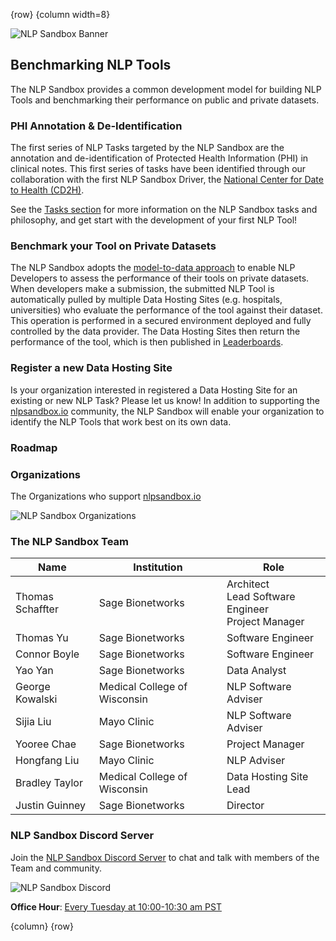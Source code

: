 <!-- markdownlint-disable-next-line first-line-h1 -->
{row}
{column width=8}

![NLP Sandbox Banner]

## Benchmarking NLP Tools

The NLP Sandbox provides a common development model for building NLP Tools and benchmarking their performance on public and private datasets.

### PHI Annotation & De-Identification

The first series of NLP Tasks targeted by the NLP Sandbox are the annotation and de-identification of Protected Health Information (PHI) in clinical notes. This first series of tasks have been identified through our collaboration with the first NLP Sandbox Driver, the [National Center for Date to Health (CD2H)].

See the [Tasks section] for more information on the NLP Sandbox tasks and philosophy, and get start with the development of your first NLP Tool!

### Benchmark your Tool on Private Datasets

The NLP Sandbox adopts the [model-to-data approach] to enable NLP Developers to assess the performance of their tools on private datasets. When developers make a submission, the submitted NLP Tool is automatically pulled by multiple Data Hosting Sites (e.g. hospitals, universities) who evaluate the performance of the tool against their dataset. This operation is performed in a secured environment deployed and fully controlled by the data provider. The Data Hosting Sites then return the performance of the tool, which is then published in [Leaderboards].

### Register a new Data Hosting Site

Is your organization interested in registered a Data Hosting Site for an existing or new NLP Task? Please let us know! In addition to supporting the [nlpsandbox.io] community, the NLP Sandbox will enable your organization to identify the NLP Tools that work best on its own data.

### Roadmap

### Organizations

The Organizations who support [nlpsandbox.io]

![NLP Sandbox Organizations]

### The NLP Sandbox Team

<!-- markdownlint-disable -->
Name             | Institution | Role
-----------------|------------------------------|---
Thomas Schaffter | Sage Bionetworks             | Architect<br>Lead Software Engineer<br>Project Manager
Thomas Yu        | Sage Bionetworks             | Software Engineer
Connor Boyle     | Sage Bionetworks             | Software Engineer
Yao Yan          | Sage Bionetworks             | Data Analyst
George Kowalski  | Medical College of Wisconsin | NLP Software Adviser
Sijia Liu        | Mayo Clinic                  | NLP Software Adviser
Yooree Chae      | Sage Bionetworks             | Project Manager
Hongfang Liu     | Mayo Clinic                  | NLP Adviser
Bradley Taylor   | Medical College of Wisconsin | Data Hosting Site Lead
Justin Guinney   | Sage Bionetworks             | Director
<!-- markdownlint-enable -->

### NLP Sandbox Discord Server

Join the [NLP Sandbox Discord Server] to chat and talk with members of the Team and community.

![NLP Sandbox Discord]

**Office Hour**: [Every Tuesday at 10:00-10:30 am PST]

{column}
{row}

<!-- Links -->

[nlpsandbox.io]: https://nlpsandbox.io
[National Center for Date to Health (CD2H)]: https://cd2h.org/
[NLP Sandbox Discord server]: https://discord.gg/Zb4ymtF
[Every Tuesday at 10:00-10:30 am PST]: https://www.starts-at.com/event/2806163581
[model-to-data approach]: https://doi.org/10.1186/s13059-019-1794-0
[Tasks section]: https://www.synapse.org/#!Synapse:syn22277124/wiki/607935
[Leaderboards]: https://www.synapse.org/#!Synapse:syn22277124/wiki/604828

<!-- Images -->

[NLP Sandbox Banner]: https://github.com/nlpsandbox/nlpsandbox-website-synapse/raw/staging/images/nlpsandbox-banner.png
[NLP Sandbox Organizations]: https://github.com/nlpsandbox/nlpsandbox-website-synapse/raw/staging/images/nlpsandbox-organizations.png
[NLP Sandbox Discord]: https://github.com/nlpsandbox/nlpsandbox-website-synapse/raw/staging/images/nlpsandbox-discord-2.png
